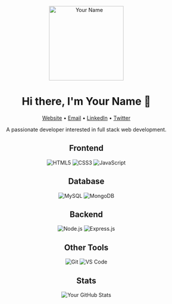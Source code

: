 <!-- Your header -->
<p align="center">
  <img src="https://your-image-url.com/your-image.png" alt="Your Name" width="200">
</p>

<!-- Your bio -->
<h1 align="center">Hi there, I'm Your Name 👋</h1>
<p align="center">
  <a href="https://your-website-url.com">Website</a> •
  <a href="mailto:your-email@example.com">Email</a> •
  <a href="https://linkedin.com/in/your-linkedin">LinkedIn</a> •
  <a href="https://twitter.com/your-twitter">Twitter</a>
</p>

<p align="center">A passionate developer interested in full stack web development.</p>

<!-- Frontend -->
<h2 align="center">Frontend</h2>
<p align="center">
  <img src="https://img.shields.io/badge/HTML5-E34F26?logo=html5&logoColor=white&style=flat-square" alt="HTML5">
  <img src="https://img.shields.io/badge/CSS3-1572B6?logo=css3&logoColor=white&style=flat-square" alt="CSS3">
  <img src="https://img.shields.io/badge/JavaScript-F7DF1E?logo=javascript&logoColor=black&style=flat-square" alt="JavaScript">
  <!-- Add more frontend technologies here -->
</p>

<!-- Database -->
<h2 align="center">Database</h2>
<p align="center">
  <img src="https://img.shields.io/badge/MySQL-4479A1?logo=mysql&logoColor=white&style=flat-square" alt="MySQL">
  <img src="https://img.shields.io/badge/MongoDB-47A248?logo=mongodb&logoColor=white&style=flat-square" alt="MongoDB">
  <!-- Add more database technologies here -->
</p>

<!-- Backend -->
<h2 align="center">Backend</h2>
<p align="center">
  <img src="https://img.shields.io/badge/Node.js-339933?logo=node.js&logoColor=white&style=flat-square" alt="Node.js">
  <img src="https://img.shields.io/badge/Express.js-000000?logo=express&logoColor=white&style=flat-square" alt="Express.js">
  <!-- Add more backend technologies here -->
</p>

<!-- Other Tools -->
<h2 align="center">Other Tools</h2>
<p align="center">
  <img src="https://img.shields.io/badge/Git-F05032?logo=git&logoColor=white&style=flat-square" alt="Git">
  <img src="https://img.shields.io/badge/VS_Code-007ACC?logo=visual-studio-code&logoColor=white&style=flat-square" alt="VS Code">
  <!-- Add more tools here -->
</p>

<!-- Your stats -->
<h2 align="center">Stats</h2>
<p align="center">
  <img src="https://github-readme-stats.vercel.app/api?username=your-username&show_icons=true&count_private=true&hide_border=true" alt="Your GitHub Stats">
</p>


